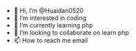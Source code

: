 - 👋 Hi, I’m @Huaidan0520
- 👀 I’m interested in coding
- 🌱 I’m currently learning php
- 💞️ I’m looking to collaborate on learn php
- 📫 How to reach me email

<!---
Huaidan0520/Huaidan0520 is a ✨ special ✨ repository because its `README.md` (this file) appears on your GitHub profile.
You can click the Preview link to take a look at your changes.
--->
